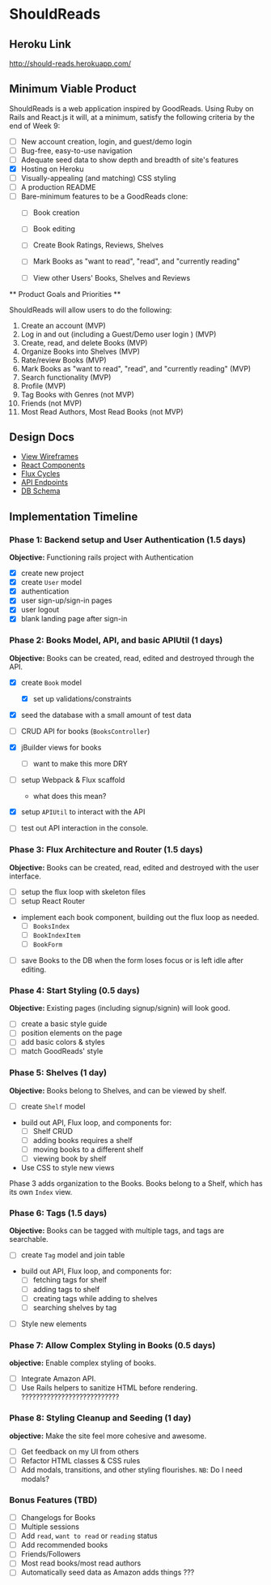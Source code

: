 # ShouldReads

## Heroku Link

http://should-reads.herokuapp.com/


## Minimum Viable Product

ShouldReads is a web application inspired by GoodReads. Using Ruby on Rails and React.js it will,
at a minimum, satisfy the following criteria by the end of Week 9:

- [ ] New account creation, login, and guest/demo login
- [ ] Bug-free, easy-to-use navigation
- [ ] Adequate seed data to show depth and breadth of site's features
- [x] Hosting on Heroku
- [ ] Visually-appealing (and matching) CSS styling
- [ ] A production README
- [ ] Bare-minimum features to be a GoodReads clone:
  - [ ] Book creation
  - [ ] Book editing
  - [ ] Create Book Ratings, Reviews, Shelves
  - [ ] Mark Books as "want to read", "read", and "currently reading"
  - [ ] View other Users' Books, Shelves and Reviews


** Product Goals and Priorities **

ShouldReads will allow users to do the following:

1) Create an account (MVP)
2) Log in and out (including a Guest/Demo user login ) (MVP)
3) Create, read, and delete Books (MVP)
4) Organize Books into Shelves (MVP)
5) Rate/review Books (MVP)
6) Mark Books as "want to read", "read", and "currently reading" (MVP)
7) Search functionality (MVP)
8) Profile (MVP)
9) Tag Books with Genres (not MVP)
10) Friends (not MVP)
11) Most Read Authors, Most Read Books (not MVP)

## Design Docs

* [View Wireframes][views]
* [React Components][components]
* [Flux Cycles][flux-cycles]
* [API Endpoints][api-endpoints]
* [DB Schema][schema]

[views]: ./docs/wireframes
[components]: ./docs/components.md
[flux-cycles]: ./docs/flux-cycles.md
[api-endpoints]: ./docs/api-endpoints.md
[schema]: ./docs/schema.md

## Implementation Timeline

### Phase 1: Backend setup and User Authentication (1.5 days)

**Objective:** Functioning rails project with Authentication

- [x] create new project
- [x] create `User` model
- [x] authentication
- [x] user sign-up/sign-in pages
- [x] user logout
- [x] blank landing page after sign-in

### Phase 2: Books Model, API, and basic APIUtil (1 days)

**Objective:** Books can be created, read, edited and destroyed through
the API.

- [x] create `Book` model
  - [x] set up validations/constraints
- [x] seed the database with a small amount of test data
- [ ] CRUD API for books (`BooksController`)
- [x] jBuilder views for books
  - [ ] want to make this more DRY
- [ ] setup Webpack & Flux scaffold
  - what does this mean?
- [x] setup `APIUtil` to interact with the API
- [ ] test out API interaction in the console.


### Phase 3: Flux Architecture and Router (1.5 days)

**Objective:** Books can be created, read, edited and destroyed with the
user interface.

- [ ] setup the flux loop with skeleton files
- [ ] setup React Router
- implement each book component, building out the flux loop as needed.
  - [ ] `BooksIndex`
  - [ ] `BookIndexItem`
  - [ ] `BookForm`
- [ ] save Books to the DB when the form loses focus or is left idle
  after editing.

### Phase 4: Start Styling (0.5 days)

**Objective:** Existing pages (including signup/signin) will look good.

- [ ] create a basic style guide
- [ ] position elements on the page
- [ ] add basic colors & styles
- [ ] match GoodReads' style

### Phase 5: Shelves (1 day)

**Objective:** Books belong to Shelves, and can be viewed by shelf.

- [ ] create `Shelf` model
- build out API, Flux loop, and components for:
  - [ ] Shelf CRUD
  - [ ] adding books requires a shelf
  - [ ] moving books to a different shelf
  - [ ] viewing book by shelf
- Use CSS to style new views

Phase 3 adds organization to the Books. Books belong to a Shelf,
which has its own `Index` view.

### Phase 6: Tags (1.5 days)

**Objective:** Books can be tagged with multiple tags, and tags are searchable.

- [ ] create `Tag` model and join table
- build out API, Flux loop, and components for:
  - [ ] fetching tags for shelf
  - [ ] adding tags to shelf
  - [ ] creating tags while adding to shelves
  - [ ] searching shelves by tag
- [ ] Style new elements

### Phase 7: Allow Complex Styling in Books (0.5 days)

**objective:** Enable complex styling of books.

- [ ] Integrate Amazon API.
- [ ] Use Rails helpers to sanitize HTML before rendering. ???????????????????????????

### Phase 8: Styling Cleanup and Seeding (1 day)

**objective:** Make the site feel more cohesive and awesome.

- [ ] Get feedback on my UI from others
- [ ] Refactor HTML classes & CSS rules
- [ ] Add modals, transitions, and other styling flourishes.
  `NB`: Do I need modals?

### Bonus Features (TBD)
- [ ] Changelogs for Books
- [ ] Multiple sessions
- [ ] Add `read`, `want to read` or `reading` status
- [ ] Add recommended books
- [ ] Friends/Followers
- [ ] Most read books/most read authors
- [ ] Automatically seed data as Amazon adds things ???

[phase-one]: ./docs/phases/phase1.md
[phase-two]: ./docs/phases/phase2.md
[phase-three]: ./docs/phases/phase3.md
[phase-four]: ./docs/phases/phase4.md
[phase-five]: ./docs/phases/phase5.md

